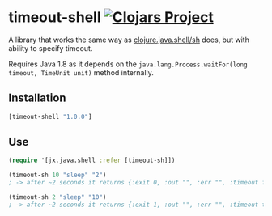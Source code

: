 # timeout-shell [![Clojars Project](https://img.shields.io/clojars/v/timeout-shell.svg)](https://clojars.org/timeout-shell)

A library that works the same way as [clojure.java.shell/sh](https://clojuredocs.org/clojure.java.shell/sh) does, but with ability to specify timeout.

Requires Java 1.8 as it depends on the `java.lang.Process.waitFor(long timeout, TimeUnit unit)` method internally.

## Installation

```clj
[timeout-shell "1.0.0"]
```

## Use

```clj
(require '[jx.java.shell :refer [timeout-sh]])

(timeout-sh 10 "sleep" "2")
; -> after ~2 seconds it returns {:exit 0, :out "", :err "", :timeout false}

(timeout-sh 2 "sleep" "10")
; -> after ~2 seconds it returns {:exit 1, :out "", :err "", :timeout true}
```

